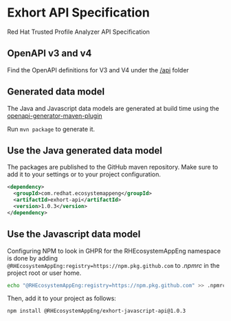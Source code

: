 # Exhort API Specification
Red Hat Trusted Profile Analyzer API Specification

## OpenAPI v3 and v4

Find the OpenAPI definitions for V3 and V4 under the [/api](./api) folder

## Generated data model

The Java and Javascript data models are generated at build time using the
[openapi-generator-maven-plugin](https://github.com/OpenAPITools/openapi-generator/tree/master/modules/openapi-generator-maven-plugin)

Run `mvn package` to generate it.

## Use the Java generated data model

The packages are published to the GitHub maven repository. Make sure to add it to your settings or to your project configuration.

```xml
<dependency>
  <groupId>com.redhat.ecosystemappeng</groupId>
  <artifactId>exhort-api</artifactId>
  <version>1.0.3</version>
</dependency>
```

## Use the Javascript data model

Configuring NPM to look in GHPR for the RHEcosystemAppEng namespace is done by adding `@RHEcosystemAppEng:registry=https://npm.pkg.github.com`
to _.npmrc_ in the project root or user home.

```bash
echo "@RHEcosystemAppEng:registry=https://npm.pkg.github.com" >> .npmrc
```

Then, add it to your project as follows:

```bash
npm install @RHEcosystemAppEng/exhort-javascript-api@1.0.3
```